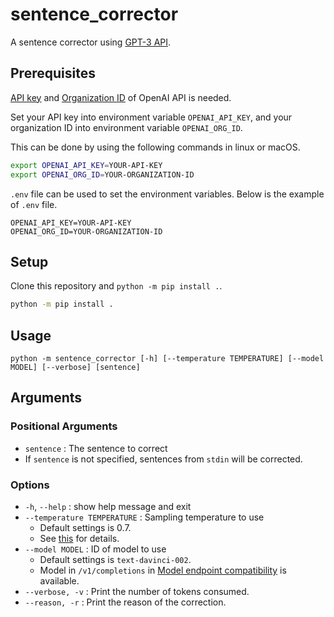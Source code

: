 # sentence_corrector

A sentence corrector using [GPT-3 API](https://platform.openai.com/overview).

## Prerequisites

[API key](https://platform.openai.com/account/api-keys) and [Organization ID](https://platform.openai.com/account/org-settings) of OpenAI API is needed.

Set your API key into environment variable `OPENAI_API_KEY`, and your organization ID into environment variable `OPENAI_ORG_ID`.

This can be done by using the following commands in linux or macOS.

```bash
export OPENAI_API_KEY=YOUR-API-KEY
export OPENAI_ORG_ID=YOUR-ORGANIZATION-ID
```

`.env` file can be used to set the environment variables. Below is the example of `.env` file.

```
OPENAI_API_KEY=YOUR-API-KEY
OPENAI_ORG_ID=YOUR-ORGANIZATION-ID
```

## Setup

Clone this repository and `python -m pip install .`.
```bash
python -m pip install .
```

## Usage

```
python -m sentence_corrector [-h] [--temperature TEMPERATURE] [--model MODEL] [--verbose] [sentence]
```

## Arguments

### Positional Arguments

* `sentence` : The sentence to correct
* If `sentence` is not specified, sentences from `stdin` will be corrected.

### Options

* `-h`, `--help`  : show help message and exit
* `--temperature TEMPERATURE` : Sampling temperature to use
    * Default settings is 0.7.
    * See [this](https://platform.openai.com/docs/api-reference/completions/create#completions/create-temperature) for details.
* `--model MODEL` : ID of model to use
    * Default settings is `text-davinci-002`.
    * Model in `/v1/completions` in [Model endpoint compatibility](https://platform.openai.com/docs/models/model-endpoint-compatibility) is available.
* `--verbose, -v` : Print the number of tokens consumed.
* `--reason, -r` : Print the reason of the correction.
